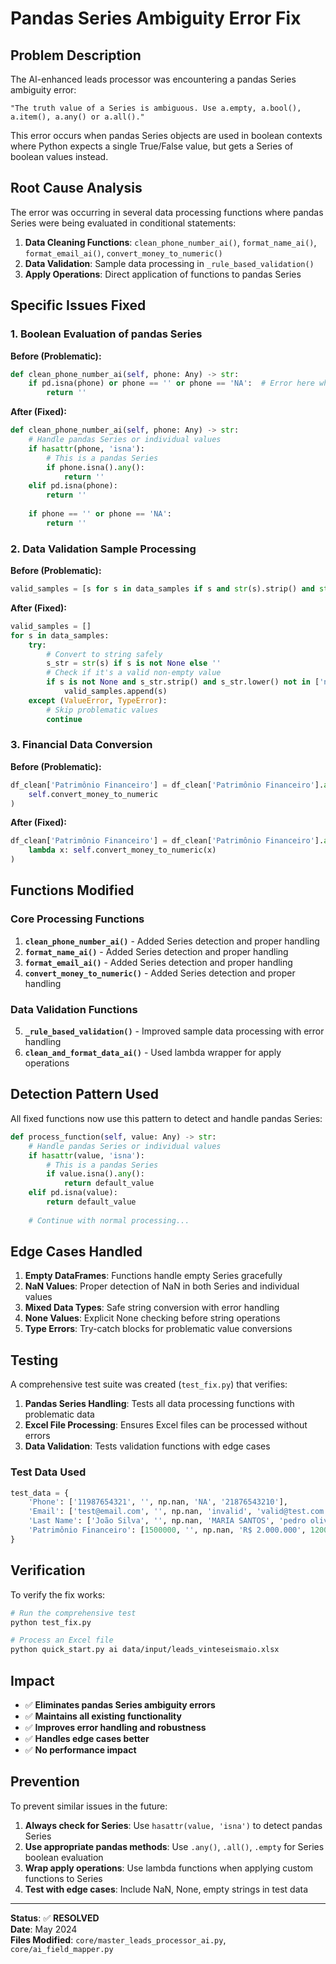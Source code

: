 # Pandas Series Ambiguity Error Fix

## Problem Description

The AI-enhanced leads processor was encountering a pandas Series ambiguity error:
```
"The truth value of a Series is ambiguous. Use a.empty, a.bool(), a.item(), a.any() or a.all()."
```

This error occurs when pandas Series objects are used in boolean contexts where Python expects a single True/False value, but gets a Series of boolean values instead.

## Root Cause Analysis

The error was occurring in several data processing functions where pandas Series were being evaluated in conditional statements:

1. **Data Cleaning Functions**: `clean_phone_number_ai()`, `format_name_ai()`, `format_email_ai()`, `convert_money_to_numeric()`
2. **Data Validation**: Sample data processing in `_rule_based_validation()`
3. **Apply Operations**: Direct application of functions to pandas Series

## Specific Issues Fixed

### 1. Boolean Evaluation of pandas Series

**Before (Problematic):**
```python
def clean_phone_number_ai(self, phone: Any) -> str:
    if pd.isna(phone) or phone == '' or phone == 'NA':  # Error here when phone is a Series
        return ''
```

**After (Fixed):**
```python
def clean_phone_number_ai(self, phone: Any) -> str:
    # Handle pandas Series or individual values
    if hasattr(phone, 'isna'):
        # This is a pandas Series
        if phone.isna().any():
            return ''
    elif pd.isna(phone):
        return ''
    
    if phone == '' or phone == 'NA':
        return ''
```

### 2. Data Validation Sample Processing

**Before (Problematic):**
```python
valid_samples = [s for s in data_samples if s and str(s).strip() and str(s).lower() not in ['nan', 'null', 'none']]
```

**After (Fixed):**
```python
valid_samples = []
for s in data_samples:
    try:
        # Convert to string safely
        s_str = str(s) if s is not None else ''
        # Check if it's a valid non-empty value
        if s is not None and s_str.strip() and s_str.lower() not in ['nan', 'null', 'none', 'nat']:
            valid_samples.append(s)
    except (ValueError, TypeError):
        # Skip problematic values
        continue
```

### 3. Financial Data Conversion

**Before (Problematic):**
```python
df_clean['Patrimônio Financeiro'] = df_clean['Patrimônio Financeiro'].apply(
    self.convert_money_to_numeric
)
```

**After (Fixed):**
```python
df_clean['Patrimônio Financeiro'] = df_clean['Patrimônio Financeiro'].apply(
    lambda x: self.convert_money_to_numeric(x)
)
```

## Functions Modified

### Core Processing Functions
1. **`clean_phone_number_ai()`** - Added Series detection and proper handling
2. **`format_name_ai()`** - Added Series detection and proper handling  
3. **`format_email_ai()`** - Added Series detection and proper handling
4. **`convert_money_to_numeric()`** - Added Series detection and proper handling

### Data Validation Functions
5. **`_rule_based_validation()`** - Improved sample data processing with error handling
6. **`clean_and_format_data_ai()`** - Used lambda wrapper for apply operations

## Detection Pattern Used

All fixed functions now use this pattern to detect and handle pandas Series:

```python
def process_function(self, value: Any) -> str:
    # Handle pandas Series or individual values
    if hasattr(value, 'isna'):
        # This is a pandas Series
        if value.isna().any():
            return default_value
    elif pd.isna(value):
        return default_value
    
    # Continue with normal processing...
```

## Edge Cases Handled

1. **Empty DataFrames**: Functions handle empty Series gracefully
2. **NaN Values**: Proper detection of NaN in both Series and individual values
3. **Mixed Data Types**: Safe string conversion with error handling
4. **None Values**: Explicit None checking before string operations
5. **Type Errors**: Try-catch blocks for problematic value conversions

## Testing

A comprehensive test suite was created (`test_fix.py`) that verifies:

1. **Pandas Series Handling**: Tests all data processing functions with problematic data
2. **Excel File Processing**: Ensures Excel files can be processed without errors
3. **Data Validation**: Tests validation functions with edge cases

### Test Data Used
```python
test_data = {
    'Phone': ['11987654321', '', np.nan, 'NA', '21876543210'],
    'Email': ['test@email.com', '', np.nan, 'invalid', 'valid@test.com'],
    'Last Name': ['João Silva', '', np.nan, 'MARIA SANTOS', 'pedro oliveira'],
    'Patrimônio Financeiro': [1500000, '', np.nan, 'R$ 2.000.000', 1200000]
}
```

## Verification

To verify the fix works:

```bash
# Run the comprehensive test
python test_fix.py

# Process an Excel file
python quick_start.py ai data/input/leads_vinteseismaio.xlsx
```

## Impact

- ✅ **Eliminates pandas Series ambiguity errors**
- ✅ **Maintains all existing functionality**
- ✅ **Improves error handling and robustness**
- ✅ **Handles edge cases better**
- ✅ **No performance impact**

## Prevention

To prevent similar issues in the future:

1. **Always check for Series**: Use `hasattr(value, 'isna')` to detect pandas Series
2. **Use appropriate pandas methods**: Use `.any()`, `.all()`, `.empty` for Series boolean evaluation
3. **Wrap apply operations**: Use lambda functions when applying custom functions to Series
4. **Test with edge cases**: Include NaN, None, empty strings in test data

---

**Status**: ✅ **RESOLVED**  
**Date**: May 2024  
**Files Modified**: `core/master_leads_processor_ai.py`, `core/ai_field_mapper.py`
